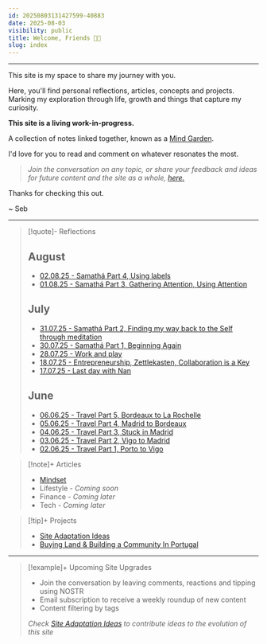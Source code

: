 ```yaml
---
id: 20250803131427599-40883
date: 2025-08-03
visibility: public
title: Welcome, Friends 👋🏼
slug: index
---
```

---

This site is my space to share my journey with you.

Here, you'll find personal reflections, articles, concepts and projects. Marking my exploration through life, growth and things that capture my curiosity.

**This site is a living work-in-progress.**

A collection of notes linked together, known as a [Mind Garden](/1--🌐--Atlas/Dots/Concepts/Mind-Garden).

I'd love for you to read and comment on whatever resonates the most.

>*Join the conversation on any topic, or share your feedback and ideas for future content and the site as a whole, [here.](/3--⚡--Efforts/On/Website/Site-Adaptation-Ideas)*

Thanks for checking this out.

~ Seb

---

> [!quote]-  Reflections
>
>## August
>
>- [02.08.25 - Samathá Part 4, Using labels](/2--🗓️--Calendar/📘-Journals/2025/August/02.08.25---Samathá-Part-4,-Using-labels)
>- [01.08.25 - Samathá Part 3, Gathering Attention, Using Attention](/2--🗓️--Calendar/📘-Journals/2025/August/01.08.25---Samathá-Part-3,-Gathering-Attention,-Using-Attention)
>
> ## July
>- [31.07.25 - Samathá Part 2, Finding my way back to the Self through meditation](/2--🗓️--Calendar/📘-Journals/2025/July/31.07.25---Samathá-Part-2,-Finding-my-way-back-to-the-Self-through-meditation)
>- [30.07.25 - Samathá Part 1, Beginning Again](/2--🗓️--Calendar/📘-Journals/2025/July/30.07.25---Samathá-Part-1,-Beginning-Again)
>- [28.07.25 - Work and play](/2--🗓️--Calendar/📘-Journals/2025/July/28.07.25---Work-and-play)
>- [18.07.25 - Entrepreneurship, Zettlekasten, Collaboration is a Key](/2--🗓️--Calendar/📘-Journals/2025/July/18.07.25---Entrepreneurship,-Zettlekasten,-Collaboration-is-a-Key)
>- [17.07.25 - Last day with Nan](/2--🗓️--Calendar/📘-Journals/2025/July/17.07.25---Last-day-with-Nan)
>
> ## June
>
>- [06.06.25 - Travel Part 5, Bordeaux to La Rochelle](/2--🗓️--Calendar/📘-Journals/2025/June/06.06.25---Travel-Part-5,-Bordeaux-to-La-Rochelle)
>- [05.06.25 - Travel Part 4, Madrid to Bordeaux](/2--🗓️--Calendar/📘-Journals/2025/June/05.06.25---Travel-Part-4,-Madrid-to-Bordeaux)
>- [04.06.25 - Travel Part 3, Stuck in Madrid](/2--🗓️--Calendar/📘-Journals/2025/June/04.06.25---Travel-Part-3,-Stuck-in-Madrid)
>- [03.06.25 - Travel Part 2, Vigo to Madrid](/2--🗓️--Calendar/📘-Journals/2025/June/03.06.25---Travel-Part-2,-Vigo-to-Madrid)
>- [02.06.25 - Travel Part 1, Porto to Vigo](/2--🗓️--Calendar/📘-Journals/2025/June/02.06.25---Travel-Part-1,-Porto-to-Vigo)


> [!note]+ Articles
> 
> - [Mindset](/1--🌐--Atlas/Maps/Mindset-Newsletters) 
> - Lifestyle - *Coming soon*
> - Finance  - *Coming later*
> - Tech - *Coming later*


> [!tip]+ Projects
> 
> - [Site Adaptation Ideas](/3--⚡--Efforts/On/Website/Site-Adaptation-Ideas)
> - [Buying Land & Building a Community In Portugal](/3--⚡--Efforts/Ongoing/Community-&-Land/Buying-Land-&-Building-a-Community-In-Portugal)


---


> [!example]+ Upcoming Site Upgrades
> 
> - Join the conversation by leaving comments, reactions and tipping using NOSTR
> - Email subscription to receive a weekly roundup of new content
> - Content filtering by tags
> 
> *Check [Site Adaptation Ideas](/3--⚡--Efforts/On/Website/Site-Adaptation-Ideas) to contribute ideas to the evolution of this site*
